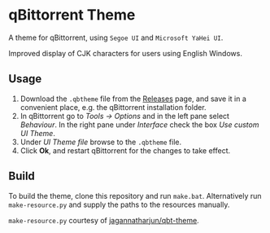 # qBittorrent Theme

A theme for qBittorrent, using `Segoe UI` and `Microsoft YaHei UI`.

Improved display of CJK characters for users using English Windows.

## Usage

1. Download the `.qbtheme` file from the [Releases][release] page, and save it in a convenient place, e.g. the qBittorrent installation folder.
2. In qBittorrent go to _Tools -> Options_ and in the left pane select _Behaviour_. In the right pane under _Interface_ check the box _Use custom UI Theme_.
3. Under _UI Theme file_ browse to the `.qbtheme` file.
4. Click **Ok**, and restart qBittorrent for the changes to take effect.

## Build

To build the theme, clone this repository and run `make.bat`. Alternatively run `make-resource.py` and supply the paths to the resources manually.

`make-resource.py` courtesy of [jagannatharjun/qbt-theme][qbt-theme].

[release]: https://github.com/akiirui/qBittorrent-theme/releases
[qbt-theme]: https://github.com/jagannatharjun/qbt-theme
